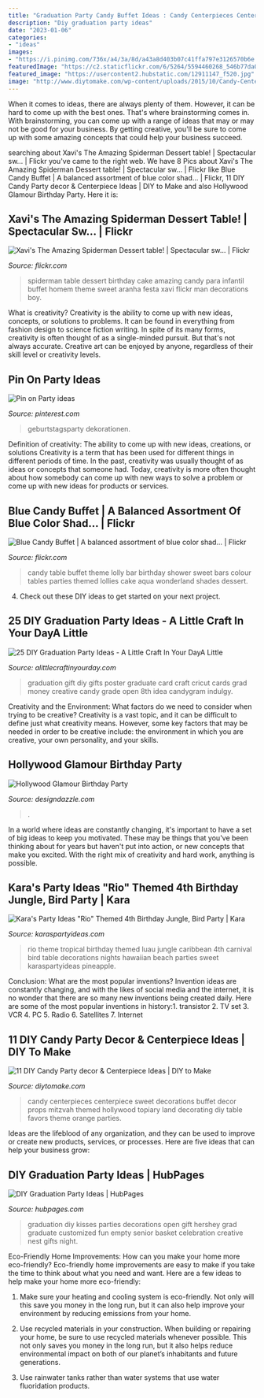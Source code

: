 ```yaml
---
title: "Graduation Party Candy Buffet Ideas : Candy Centerpieces Centerpiece Sweet Decorations Buffet Decor Props Mitzvah Themed Hollywood Topiary Land Decorating Diy Table Favors Theme Orange Parties"
description: "Diy graduation party ideas"
date: "2023-01-06"
categories:
- "ideas"
images:
- "https://i.pinimg.com/736x/a4/3a/8d/a43a8d403b07c41ffa797e3126570b6e.jpg"
featuredImage: "https://c2.staticflickr.com/6/5264/5594460268_546b77da0e_b.jpg"
featured_image: "https://usercontent2.hubstatic.com/12911147_f520.jpg"
image: "http://www.diytomake.com/wp-content/uploads/2015/10/Candy-Centerpieces-For-Sweet.jpg"
---
```



When it comes to ideas, there are always plenty of them. However, it can be hard to come up with the best ones. That's where brainstorming comes in. With brainstorming, you can come up with a range of ideas that may or may not be good for your business. By getting creative, you'll be sure to come up with some amazing concepts that could help your business succeed.

	

		
searching about Xavi&#039;s The Amazing Spiderman Dessert table! | Spectacular sw… | Flickr you've came to the right web. We have 8 Pics about Xavi&#039;s The Amazing Spiderman Dessert table! | Spectacular sw… | Flickr like Blue Candy Buffet | A balanced assortment of blue color shad… | Flickr, 11 DIY Candy Party decor &amp; Centerpiece Ideas | DIY to Make and also Hollywood Glamour Birthday Party. Here it is:
		
    
## Xavi&#039;s The Amazing Spiderman Dessert Table! | Spectacular Sw… | Flickr

<img loading=lazy src="https://c1.staticflickr.com/9/8040/8021355495_ec4ba68c4b_b.jpg" onerror="this.onerror=null;this.src='https://tse1.mm.bing.net/th?id=OIP.zCu_KkEKUjPVDopquIIQEQHaFi&amp;pid=15.1';" alt="Xavi&#039;s The Amazing Spiderman Dessert table! | Spectacular sw… | Flickr">

_Source: flickr.com_

>spiderman table dessert birthday cake amazing candy para infantil buffet homem theme sweet aranha festa xavi flickr man decorations boy. 

	

What is creativity?
Creativity is the ability to come up with new ideas, concepts, or solutions to problems. It can be found in everything from fashion design to science fiction writing. In spite of its many forms, creativity is often thought of as a single-minded pursuit. But that's not always accurate. Creative art can be enjoyed by anyone, regardless of their skill level or creativity levels.

    
## Pin On Party Ideas

<img loading=lazy src="https://i.pinimg.com/736x/a4/3a/8d/a43a8d403b07c41ffa797e3126570b6e.jpg" onerror="this.onerror=null;this.src='https://tse4.mm.bing.net/th?id=OIP.IzQ7hZrdj_OQUttftdDMvgHaJ3&amp;pid=15.1';" alt="Pin on Party ideas">

_Source: pinterest.com_

>geburtstagsparty dekorationen. 

	

Definition of creativity: The ability to come up with new ideas, creations, or solutions
Creativity is a term that has been used for different things in different periods of time. In the past, creativity was usually thought of as ideas or concepts that someone had. Today, creativity is more often thought about how somebody can come up with new ways to solve a problem or come up with new ideas for products or services.

    
## Blue Candy Buffet | A Balanced Assortment Of Blue Color Shad… | Flickr

<img loading=lazy src="https://c2.staticflickr.com/6/5264/5594460268_546b77da0e_b.jpg" onerror="this.onerror=null;this.src='https://tse4.mm.bing.net/th?id=OIP.jcUE0VvhJPegwsey-g1msgHaLM&amp;pid=15.1';" alt="Blue Candy Buffet | A balanced assortment of blue color shad… | Flickr">

_Source: flickr.com_

>candy table buffet theme lolly bar birthday shower sweet bars colour tables parties themed lollies cake aqua wonderland shades dessert. 

	

4. Check out these DIY ideas to get started on your next project.

    
## 25 DIY Graduation Party Ideas - A Little Craft In Your DayA Little

<img loading=lazy src="http://www.alittlecraftinyourday.com/wp-content/uploads/2015/05/46a1cb22e2b7c05642f02c7eaaeeb16c.jpg" onerror="this.onerror=null;this.src='https://tse4.mm.bing.net/th?id=OIP.TlZWa2r0AOOTNAV6E-YghAHaJ3&amp;pid=15.1';" alt="25 DIY Graduation Party Ideas - A Little Craft In Your DayA Little">

_Source: alittlecraftinyourday.com_

>graduation gift diy gifts poster graduate card craft cricut cards grad money creative candy grade open 8th idea candygram indulgy. 

	

Creativity and the Environment: What factors do we need to consider when trying to be creative?
Creativity is a vast topic, and it can be difficult to define just what creativity means. However, some key factors that may be needed in order to be creative include: the environment in which you are creative, your own personality, and your skills.

    
## Hollywood Glamour Birthday Party

<img loading=lazy src="https://www.designdazzle.com/wp-content/uploads/2013/05/hollywood-party-candy-table.jpg" onerror="this.onerror=null;this.src='https://tse2.mm.bing.net/th?id=OIP.xqeXMK0C1aySRjNd0YDECgHaLG&amp;pid=15.1';" alt="Hollywood Glamour Birthday Party">

_Source: designdazzle.com_

>. 

	

In a world where ideas are constantly changing, it's important to have a set of big ideas to keep you motivated. These may be things that you've been thinking about for years but haven't put into action, or new concepts that make you excited. With the right mix of creativity and hard work, anything is possible.

    
## Kara&#039;s Party Ideas &quot;Rio&quot; Themed 4th Birthday Jungle, Bird Party | Kara

<img loading=lazy src="http://www.karaspartyideas.com/wp-content/uploads/2012/06/301792_297076123720054_820311155_n_600x898.jpg" onerror="this.onerror=null;this.src='https://tse1.mm.bing.net/th?id=OIP.gRNms9EqEFCPEHGpX3fVrQHaLF&amp;pid=15.1';" alt="Kara&#039;s Party Ideas &quot;Rio&quot; Themed 4th Birthday Jungle, Bird Party | Kara">

_Source: karaspartyideas.com_

>rio theme tropical birthday themed luau jungle caribbean 4th carnival bird table decorations nights hawaiian beach parties sweet karaspartyideas pineapple. 

	

Conclusion: What are the most popular inventions?
Invention ideas are constantly changing, and with the likes of social media and the internet, it is no wonder that there are so many new inventions being created daily. Here are some of the most popular inventions in history:1. transistor 2. TV set 3. VCR 4. PC 5. Radio 6. Satellites 7. Internet 
    
## 11 DIY Candy Party Decor &amp; Centerpiece Ideas | DIY To Make

<img loading=lazy src="http://www.diytomake.com/wp-content/uploads/2015/10/Candy-Centerpieces-For-Sweet.jpg" onerror="this.onerror=null;this.src='https://tse3.mm.bing.net/th?id=OIP.Qvs1L0Z_pgKRzsjEo5oxrwHaFb&amp;pid=15.1';" alt="11 DIY Candy Party decor &amp; Centerpiece Ideas | DIY to Make">

_Source: diytomake.com_

>candy centerpieces centerpiece sweet decorations buffet decor props mitzvah themed hollywood topiary land decorating diy table favors theme orange parties. 

	

Ideas are the lifeblood of any organization, and they can be used to improve or create new products, services, or processes. Here are five ideas that can help your business grow:

    
## DIY Graduation Party Ideas | HubPages

<img loading=lazy src="https://usercontent2.hubstatic.com/12911147_f520.jpg" onerror="this.onerror=null;this.src='https://tse3.mm.bing.net/th?id=OIP.606gESXflFs4e7weDqs6KwHaJ4&amp;pid=15.1';" alt="DIY Graduation Party Ideas | HubPages">

_Source: hubpages.com_

>graduation diy kisses parties decorations open gift hershey grad graduate customized fun empty senior basket celebration creative nest gifts night. 

	

Eco-Friendly Home Improvements: How can you make your home more eco-friendly?
Eco-friendly home improvements are easy to make if you take the time to think about what you need and want. Here are a few ideas to help make your home more eco-friendly:
1. Make sure your heating and cooling system is eco-friendly. Not only will this save you money in the long run, but it can also help improve your environment by reducing emissions from your home.

2. Use recycled materials in your construction. When building or repairing your home, be sure to use recycled materials whenever possible. This not only saves you money in the long run, but it also helps reduce environmental impact on both of our planet’s inhabitants and future generations.

3. Use rainwater tanks rather than water systems that use water fluoridation products.

